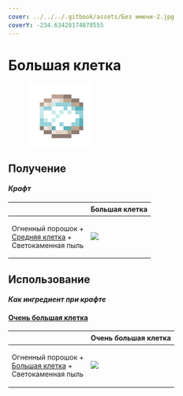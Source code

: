 ```yaml
---
cover: ../../../.gitbook/assets/Без имени-2.jpg
coverY: -234.63428174878555
---
```


# Большая клетка

<figure><img src="../../../.gitbook/assets/cage_large_128.png" alt=""><figcaption></figcaption></figure>

## Получение

#### _Крафт_

| ㅤ                                                                                                |  Большая клетка                               |
| ------------------------------------------------------------------------------------------------ | --------------------------------------------- |
| <p>Огненный порошок +<br><a href="cage_medium.md">Средняя клетка</a> +<br>Светокаменная пыль</p> | ![](../../../.gitbook/assets/cage\_large.png) |

## Использование

#### _Как ингредиент при крафте_

#### [Очень большая клетка](cage_extra_large.md)

| ㅤ                                                                                               |  Очень большая клетка                                |
| ----------------------------------------------------------------------------------------------- | ---------------------------------------------------- |
| <p>Огненный порошок +<br><a href="cage_large.md">Большая клетка</a> +<br>Светокаменная пыль</p> | ![](../../../.gitbook/assets/cage\_extra\_large.png) |

